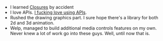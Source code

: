 - I learned [Closures](https://developer.mozilla.org/en-US/docs/Web/JavaScript/Closures) by accident
- I love APIs. [I fucking love using APIs](https://i.kym-cdn.com/photos/images/newsfeed/002/317/026/b58.jpg).
- Rushed the drawing graphics part. I sure hope there's a library for both 2d and 3d animation.
- Welp, managed to build additional media controls features on my own. Never knew a lot of work go into these guys. Well, until now that is.
